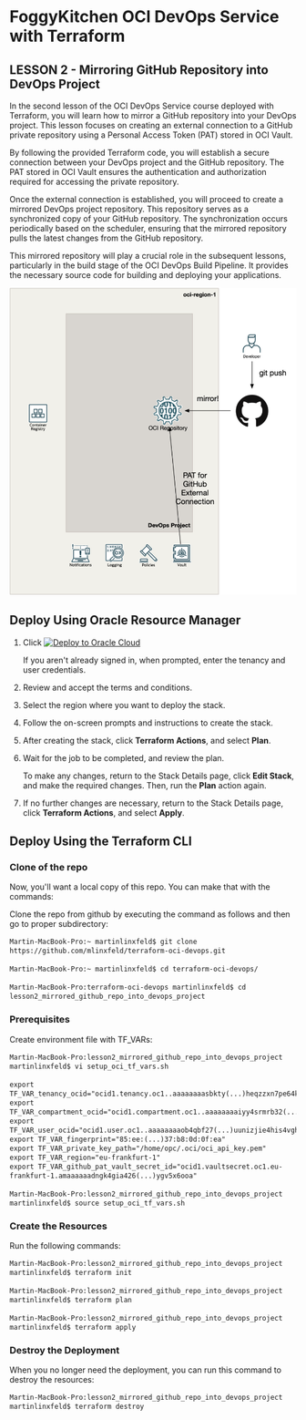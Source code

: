# FoggyKitchen OCI DevOps Service with Terraform 

## LESSON 2 - Mirroring GitHub Repository into DevOps Project

In the second lesson of the OCI DevOps Service course deployed with Terraform, you will learn how to mirror a GitHub repository into your DevOps project. This lesson focuses on creating an external connection to a GitHub private repository using a Personal Access Token (PAT) stored in OCI Vault.

By following the provided Terraform code, you will establish a secure connection between your DevOps project and the GitHub repository. The PAT stored in OCI Vault ensures the authentication and authorization required for accessing the private repository.

Once the external connection is established, you will proceed to create a mirrored DevOps project repository. This repository serves as a synchronized copy of your GitHub repository. The synchronization occurs periodically based on the scheduler, ensuring that the mirrored repository pulls the latest changes from the GitHub repository.

This mirrored repository will play a crucial role in the subsequent lessons, particularly in the build stage of the OCI DevOps Build Pipeline. It provides the necessary source code for building and deploying your applications.

![](terraform-oci-devops-lesson2.png)

## Deploy Using Oracle Resource Manager

1. Click [![Deploy to Oracle Cloud](https://oci-resourcemanager-plugin.plugins.oci.oraclecloud.com/latest/deploy-to-oracle-cloud.svg)](https://cloud.oracle.com/resourcemanager/stacks/create?region=home&zipUrl=https://github.com/mlinxfeld/terraform-oci-devops/releases/latest/download/terraform-oci-devops-lesson2.zip)

    If you aren't already signed in, when prompted, enter the tenancy and user credentials.

2. Review and accept the terms and conditions.

3. Select the region where you want to deploy the stack.

4. Follow the on-screen prompts and instructions to create the stack.

5. After creating the stack, click **Terraform Actions**, and select **Plan**.

6. Wait for the job to be completed, and review the plan.

    To make any changes, return to the Stack Details page, click **Edit Stack**, and make the required changes. Then, run the **Plan** action again.

7. If no further changes are necessary, return to the Stack Details page, click **Terraform Actions**, and select **Apply**. 

## Deploy Using the Terraform CLI

### Clone of the repo
Now, you'll want a local copy of this repo. You can make that with the commands:

Clone the repo from github by executing the command as follows and then go to proper subdirectory:

```
Martin-MacBook-Pro:~ martinlinxfeld$ git clone https://github.com/mlinxfeld/terraform-oci-devops.git

Martin-MacBook-Pro:~ martinlinxfeld$ cd terraform-oci-devops/

Martin-MacBook-Pro:terraform-oci-devops martinlinxfeld$ cd lesson2_mirrored_github_repo_into_devops_project

```

### Prerequisites
Create environment file with TF_VARs:

```
Martin-MacBook-Pro:lesson2_mirrored_github_repo_into_devops_project martinlinxfeld$ vi setup_oci_tf_vars.sh

export TF_VAR_tenancy_ocid="ocid1.tenancy.oc1..aaaaaaaasbkty(...)heqzzxn7pe64ksbia"
export TF_VAR_compartment_ocid="ocid1.compartment.oc1..aaaaaaaaiyy4srmrb32(...)ytywiucgbcp5ext6e4ahjewa"
export TF_VAR_user_ocid="ocid1.user.oc1..aaaaaaaaob4qbf27(...)uunizjie4his4vgh3jx5jxa"
export TF_VAR_fingerprint="85:ee:(...)37:b8:0d:0f:ea"
export TF_VAR_private_key_path="/home/opc/.oci/oci_api_key.pem"
export TF_VAR_region="eu-frankfurt-1"
export TF_VAR_github_pat_vault_secret_id="ocid1.vaultsecret.oc1.eu-frankfurt-1.amaaaaaadngk4gia426(...)ygv5x6ooa"

Martin-MacBook-Pro:lesson2_mirrored_github_repo_into_devops_project martinlinxfeld$ source setup_oci_tf_vars.sh
```

### Create the Resources
Run the following commands:

```
Martin-MacBook-Pro:lesson2_mirrored_github_repo_into_devops_project martinlinxfeld$ terraform init
    
Martin-MacBook-Pro:lesson2_mirrored_github_repo_into_devops_project martinlinxfeld$ terraform plan

Martin-MacBook-Pro:lesson2_mirrored_github_repo_into_devops_project martinlinxfeld$ terraform apply
```

### Destroy the Deployment
When you no longer need the deployment, you can run this command to destroy the resources:

```
Martin-MacBook-Pro:lesson2_mirrored_github_repo_into_devops_project martinlinxfeld$ terraform destroy
```

